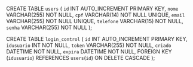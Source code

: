 CREATE TABLE `users` (
    `id` INT AUTO_INCREMENT PRIMARY KEY,
    `nome` VARCHAR(255) NOT NULL,
    `cpf` VARCHAR(14) NOT NULL UNIQUE,
    `email` VARCHAR(255) NOT NULL UNIQUE,
    `telefone` VARCHAR(15) NOT NULL,
    `senha` VARCHAR(255) NOT NULL
);

CREATE TABLE `login_control` (
    `id` INT AUTO_INCREMENT PRIMARY KEY,
    `idusuario` INT NOT NULL,
    `token` VARCHAR(255) NOT NULL,
    `criado` DATETIME NOT NULL,
    `expira` DATETIME NOT NULL,
    FOREIGN KEY (`idusuario`) REFERENCES `users`(`id`) ON DELETE CASCADE
);
